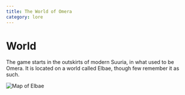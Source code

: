 ```yaml
---
title: The World of Omera
category: lore
---
```


# World

The game starts in the outskirts of modern Suuria, in what used to be Omera. It is located on a world called Elbae, though few remember it as such.

![Map of Elbae](maps/Elbae.png)
